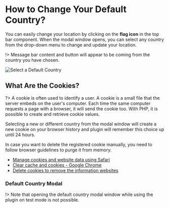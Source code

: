# How to Change Your Default Country?

You can easily change your location by clicking on the **flag icon** in the top bar component. When the modal window opens, you can select any country from the drop-down menu to change and update your location.

!> Message bar content and button will appear to be coming from the country you have chosen.

![Select a Default Country](img/select-default-country_znzmtp.gif)

## What Are the Cookies?

?> A cookie is often used to identify a user. A cookie is a small file that the server embeds on the user's computer. Each time the same computer requests a page with a browser, it will send the cookie too. With PHP, it is possible to create and retrieve cookie values.

Selecting a new or different country from the modal window will create a new cookie on your browser history and plugin will remember this choice up until 24 hours.

In case you want to delete the registered cookie manually, you need to follow browser guidelines to purge it from memory.

* [Manage cookies and website data using Safari](https://support.apple.com/kb/PH21411?locale=en_US)
* [Clear cache and cookies - Google Chrome](https://support.google.com/accounts/answer/32050?hl=en)
* [Delete cookies to remove the information websites](https://support.mozilla.org/t5/Protect-your-privacy/Delete-cookies-to-remove-the-information-websites-have-stored-on/ta-p/1919)

### Default Country Modal

!> Note that opening the default country modal window while using the plugin on test mode is not possible.
